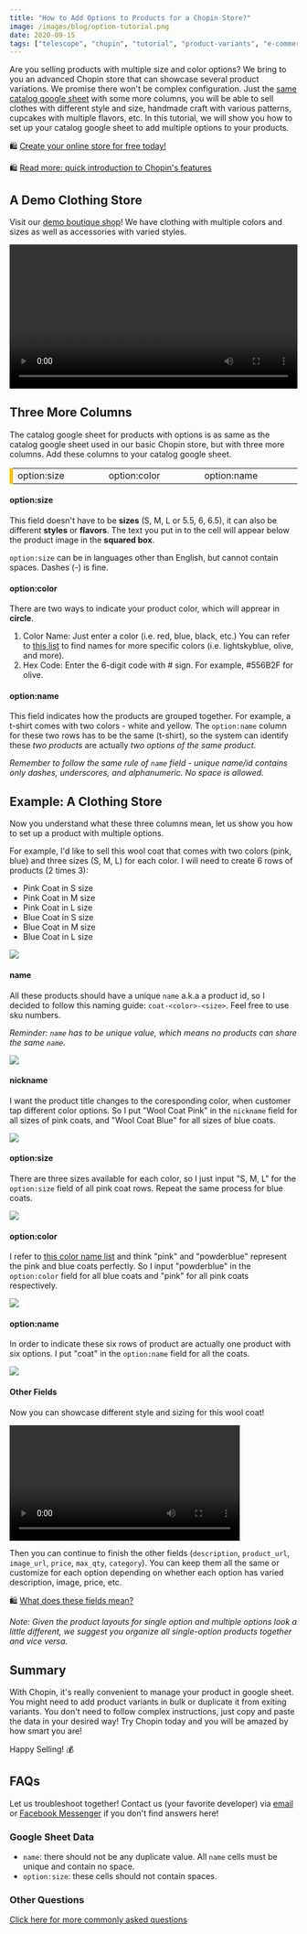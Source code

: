 ```yaml
---
title: "How to Add Options to Products for a Chopin Store?"
image: /images/blog/option-tutorial.png
date: 2020-09-15
tags: ["telescope", "chopin", "tutorial", "product-variants", "e-commerce", "google-sheet"]
---
```


Are you selling products with multiple size and color options? We bring to you an advanced Chopin store that can showcase several product variations. We promise there won't be complex configuration. Just the [same catalog google sheet](http://localhost:1313/blog/how-to-create-web-store-with-apio/#step-1-create-catalog-google-sheet) with some more columns, you will be able to sell clothes with different style and size, handmade craft with various patterns, cupcakes with multiple flavors, etc. In this tutorial, we will show you how to set up your catalog google sheet to add multiple options to your products. 

🛍️ [Create your online store for free today!](https://telescope.apiobuild.com/flow/chopin-stores)

🛍️ [Read more: quick introduction to Chopin\'s features](https://apiobuild.com/blog/create-an-online-store-for-free/)

## A Demo Clothing Store

Visit our [demo boutique shop](https://trampoline.apiobuild.com/router/chopin/store/page/google-oauth2%7C106308532747537725517/74c00629-b2a7-4e52-b58a-c35deefa8adf)! We have clothing with multiple colors and sizes as well as accessories with varied styles.

<video width="100%" loop="true" autoplay="true" controls style="align: center">
<source src="/video/boutique-overview.mp4" type="video/mp4" />
</video>

## Three More Columns

The catalog google sheet for products with options is as same as the catalog google sheet used in our basic Chopin store, but with three more columns. Add these columns to your catalog google sheet.

<div class="row py-2">
  <div class="table-box table-warning table-responsive px-2 py-2">
    <table class="center">
      <tbody>
        <tr>
          <td class="wide">option:size</td>
          <td class="wide">option:color</td>
          <td class="wide">option:name</td>
        </tr>
      </tbody>
    </table>
  </div>
</div>

#### option:size

This field doesn't have to be **sizes** (S, M, L or 5.5, 6, 6.5), it can also be different **styles** or **flavors**. The text you put in to the cell will appear below the product image in the **squared box**.

`option:size` can be in languages other than English, but cannot contain spaces. Dashes (-) is fine.

#### option:color

There are two ways to indicate your product color, which will apprear in **circle**.
1. Color Name: Just enter a color (i.e. red, blue, black, etc.) You can refer to [this list](https://htmlcolorcodes.com/color-names/) to find names for more specific colors (i.e. lightskyblue, olive, and more). 
2. Hex Code: Enter the 6-digit code with # sign. For example, #556B2F for olive.


#### option:name

This field indicates how the products are grouped together. For example, a t-shirt comes with two colors - white and yellow. The `option:name` column for these two rows has to be the same (t-shirt), so the system can identify these *two products* are actually *two options of the same product*.

*Remember to follow the same rule of `name` field - unique name/id contains only dashes, underscores, and alphanumeric. No space is allowed.*


## Example: A Clothing Store

Now you understand what these three columns mean, let us show you how to set up a product with multiple options. 

For example, I'd like to sell this wool coat that comes with two colors (pink, blue) and three sizes (S, M, L) for each color. I will need to create 6 rows of products (2 times 3):
- Pink Coat in S size
- Pink Coat in M size
- Pink Coat in L size
- Blue Coat in S size
- Blue Coat in M size
- Blue Coat in L size

<img src="/images/blog/coat.png" class="post-img">


#### name

All these products should have a unique `name` a.k.a a product id, so I decided to follow this naming guide: `coat-<color>-<size>`. Feel free to use sku numbers.

*Reminder: `name` has to be unique value, which means no products can share the same `name`.*

<img src="/images/blog/step-1-name.png" class="post-img">

#### nickname

I want the product title changes to the coresponding color, when customer tap different color options. So I put "Wool Coat Pink" in the `nickname` field for all sizes of pink coats, and "Wool Coat Blue" for all sizes of blue coats.

<img src="/images/blog/step-2-nickname.png" class="post-img">

#### option:size

There are three sizes available for each color, so I just input "S, M, L" for the
`option:size` field of all pink coat rows. Repeat the same process for blue coats.

<img src="/images/blog/step-3-size.png" class="post-img">

#### option:color

I refer to [this color name list](https://htmlcolorcodes.com/color-names/) and think "pink" and "powderblue" represent the pink and blue coats perfectly. So I input "powderblue" in the `option:color` field for all blue coats and "pink" for all pink coats respectively.

<img src="/images/blog/step-4-color.png" class="post-img">

#### option:name

In order to indicate these six rows of product are actually one product with six options. I put "coat" in the `option:name` field for all the coats.

<img src="/images/blog/step-5-name.png" class="post-img">

#### Other Fields

Now you can showcase different style and sizing for this wool coat!

<video width="80%" loop="true" autoplay="true" controls style="align: center">
<source src="/video/two-coat.mp4" type="video/mp4" />
</video>

Then you can continue to finish the other fields (`description`, `product_url`, `image_url`, `price`, 	`max_qty`, `category`). You can keep them all the same or customize for each option depending on whether each option has varied description, image, price, etc.

🛍️ [What does these fields mean?](https://apiobuild.com/blog/how-to-create-web-store-with-apio/#step-5-update-catalog-sheet)

*Note: Given the product layouts for single option and multiple options look a little different, we suggest you organize all single-option products together and vice versa.*

## Summary

With Chopin, it's really convenient to manage your product in google sheet. You might need to add product variants in bulk or duplicate it from exiting variants. You don't need to follow complex instructions, just copy and paste the data in your desired way! Try Chopin today and you will be amazed by how smart you are!

Happy Selling! 💰

## FAQs

Let us troubleshoot together! Contact us (your favorite developer) via <a href="mailto:apiobuild@gmail.com">email</a> or [Facebook Messenger](https://m.me/apiobuild) if you don't find answers here!

### Google Sheet Data

- `name`: there should not be any duplicate value. All `name` cells must be unique and contain no space.
- `option:size`: these cells should not contain spaces.

### Other Questions

[Click here for more commonly asked questions](https://apiobuild.com/blog/how-to-create-web-store-with-apio/#faqs)


<style>
.center {
  margin-left:auto;
  margin-right:auto;
}
.wide {
  width: 5%;
}
.table-box{
  color: black;
  border-left: 6px solid #ffc107;
}
.post-img {
    display: block;
    margin-left: auto;
    margin-right: auto;
    max-width: 100%;
}
</style>